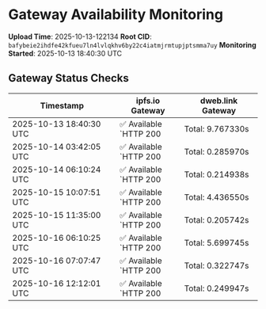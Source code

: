 # Gateway Availability Monitoring

**Upload Time**: 2025-10-13-122134
**Root CID**: `bafybeie2ihdfe42kfueu7ln4lvlqkhv6by22c4iatmjrmtupjptsmma7uy`
**Monitoring Started**: 2025-10-13 18:40:30 UTC

## Gateway Status Checks

| Timestamp | ipfs.io Gateway | dweb.link Gateway |
|-----------|-----------------|-------------------|
| 2025-10-13 18:40:30 UTC | ✅ Available<br>`HTTP 200 | Total: 9.767330s | DNS: 0.166412s | Connect: 0.184046s | Transfer: 9.766876s | Size: 50098 bytes` | ✅ Available<br>`HTTP 200 | Total: 2.077412s | DNS: 0.076485s | Connect: 0.094709s | Transfer: 2.076703s | Size: 50098 bytes` |
| 2025-10-14 03:42:05 UTC | ✅ Available<br>`HTTP 200 | Total: 0.285970s | DNS: 0.174854s | Connect: 0.192463s | Transfer: 0.285139s | Size: 50098 bytes` | ✅ Available<br>`HTTP 200 | Total: 0.179215s | DNS: 0.075984s | Connect: 0.093348s | Transfer: 0.178400s | Size: 50098 bytes` |
| 2025-10-14 06:10:24 UTC | ✅ Available<br>`HTTP 200 | Total: 0.214938s | DNS: 0.136586s | Connect: 0.145417s | Transfer: 0.214591s | Size: 50098 bytes` | ✅ Available<br>`HTTP 200 | Total: 2.900065s | DNS: 0.060684s | Connect: 0.069390s | Transfer: 2.898681s | Size: 50098 bytes` |
| 2025-10-15 10:07:51 UTC | ✅ Available<br>`HTTP 200 | Total: 4.436550s | DNS: 0.129446s | Connect: 0.138002s | Transfer: 4.436225s | Size: 50098 bytes` | ✅ Available<br>`HTTP 200 | Total: 0.149121s | DNS: 0.041863s | Connect: 0.050517s | Transfer: 0.148649s | Size: 50098 bytes` |
| 2025-10-15 11:35:00 UTC | ✅ Available<br>`HTTP 200 | Total: 0.205742s | DNS: 0.132151s | Connect: 0.141140s | Transfer: 0.205223s | Size: 50098 bytes` | ✅ Available<br>`HTTP 200 | Total: 0.107360s | DNS: 0.035855s | Connect: 0.044722s | Transfer: 0.107097s | Size: 50098 bytes` |
| 2025-10-16 06:10:25 UTC | ✅ Available<br>`HTTP 200 | Total: 5.699745s | DNS: 0.171965s | Connect: 0.174650s | Transfer: 5.699335s | Size: 50098 bytes` | ✅ Available<br>`HTTP 200 | Total: 4.899576s | DNS: 0.033088s | Connect: 0.035692s | Transfer: 4.899299s | Size: 50098 bytes` |
| 2025-10-16 07:07:47 UTC | ✅ Available<br>`HTTP 200 | Total: 0.322747s | DNS: 0.171405s | Connect: 0.189063s | Transfer: 0.322026s | Size: 50098 bytes` | ✅ Available<br>`HTTP 200 | Total: 0.148680s | DNS: 0.050898s | Connect: 0.068463s | Transfer: 0.148119s | Size: 50098 bytes` |
| 2025-10-16 12:12:01 UTC | ✅ Available<br>`HTTP 200 | Total: 0.249947s | DNS: 0.103342s | Connect: 0.104722s | Transfer: 0.249562s | Size: 50098 bytes` | ✅ Available<br>`HTTP 200 | Total: 0.089730s | DNS: 0.021104s | Connect: 0.022911s | Transfer: 0.088104s | Size: 50098 bytes` |
